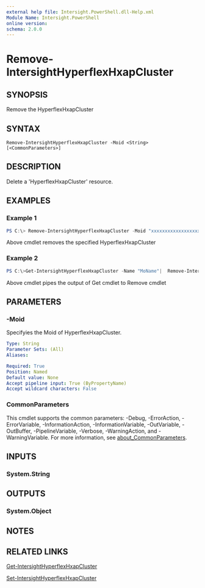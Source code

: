 ```yaml
---
external help file: Intersight.PowerShell.dll-Help.xml
Module Name: Intersight.PowerShell
online version:
schema: 2.0.0
---
```


# Remove-IntersightHyperflexHxapCluster

## SYNOPSIS
Remove the HyperflexHxapCluster

## SYNTAX

```
Remove-IntersightHyperflexHxapCluster -Moid <String> [<CommonParameters>]
```

## DESCRIPTION
Delete a &apos;HyperflexHxapCluster&apos; resource.

## EXAMPLES

### Example 1
```powershell
PS C:\> Remove-IntersightHyperflexHxapCluster -Moid "xxxxxxxxxxxxxxxxxxxxxxxxxxx"
```
Above cmdlet removes the specified HyperflexHxapCluster 

### Example 2
```powershell
PS C:\>Get-IntersightHyperflexHxapCluster -Name "MoName"|  Remove-IntersightHyperflexHxapCluster
```
Above cmdlet pipes the output of Get cmdlet to Remove cmdlet

## PARAMETERS

### -Moid
Specifyies the Moid of HyperflexHxapCluster.

```yaml
Type: String
Parameter Sets: (All)
Aliases:

Required: True
Position: Named
Default value: None
Accept pipeline input: True (ByPropertyName)
Accept wildcard characters: False
```

### CommonParameters
This cmdlet supports the common parameters: -Debug, -ErrorAction, -ErrorVariable, -InformationAction, -InformationVariable, -OutVariable, -OutBuffer, -PipelineVariable, -Verbose, -WarningAction, and -WarningVariable. For more information, see [about_CommonParameters](http://go.microsoft.com/fwlink/?LinkID=113216).

## INPUTS

### System.String

## OUTPUTS

### System.Object
## NOTES

## RELATED LINKS

[Get-IntersightHyperflexHxapCluster](./Get-IntersightHyperflexHxapCluster.md)

[Set-IntersightHyperflexHxapCluster](./Set-IntersightHyperflexHxapCluster.md)

